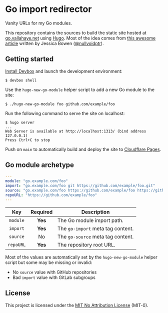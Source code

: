 # Go import redirector

Vanity URLs for my Go modules.

This repository contains the sources to build the static site hosted at [go.vallahaye.net](https://go.vallahaye.net/) using [Hugo](https://gohugo.io/). Most of the idea comes from [this awesome article](https://blog.jbowen.dev/2020/07/using-go-vanity-urls-with-hugo/) written by Jessica Bowen ([@nullvoidptr](https://github.com/nullvoidptr)).

## Getting started

[Install Devbox](https://www.jetify.com/devbox/docs/installing_devbox/) and launch the development environment:

```
$ devbox shell
```

Use the `hugo-new-go-module` helper script to add a new Go module to the site:

```
$ ./hugo-new-go-module foo github.com/example/foo
```

Run the following command to serve the site on localhost:

```
$ hugo server
...
Web Server is available at http://localhost:1313/ (bind address 127.0.0.1)
Press Ctrl+C to stop
```

Push on `main` to automatically build and deploy the site to [Cloudflare Pages](https://pages.cloudflare.com/).

## Go module archetype

```yaml
---
module: "go.example.com/foo"
import: "go.example.com/foo git https://github.com/example/foo.git"
source: "go.example.com/foo https://github.com/example/foo https://github.com/example/foo/tree/main{/dir} https://github.com/example/foo/blob/main{/dir}/{file}#L{line}"
repoURL: "https://github.com/example/foo"
---
```

| Key       | Required     | Description                       |
|:---------:|:------------:|-----------------------------------|
| `module`  | **Yes**      | The Go module import path.        |
| `import`  | **Yes**      | The `go-import` meta tag content. |
| `source`  | No           | The `go-source` meta tag content. |
| `repoURL` | **Yes**      | The repository root URL.          |

Most of the values are automatically set by the `hugo-new-go-module` helper script but some may be missing or invalid:

- No `source` value with GitHub repositories
- Bad `import` value with GitLab subgroups

## License

This project is licensed under the [MIT No Attribution License](https://opensource.org/licenses/MIT-0) (MIT-0).
